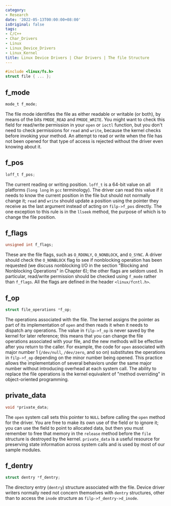 ```yaml
---
category:
- Research
date: '2022-05-13T00:00:00+08:00'
isOriginal: false
tags:
- C/C++
- Char_Drivers
- Linux
- Linux_Device_Drivers
- Linux_Kernel
title: Linux Device Drivers | Char Drivers | The file Structure
---
```


```c
#include <linux/fs.h>
struct file { ... };
```

## f_mode

```c
mode_t f_mode;
```

The file mode identifies the file as either readable or writable (or both), by means of the bits `FMODE_READ` and `FMODE_WRITE`. You might want to check this field for read/write permission in your `open` or `ioctl` function, but you don't need to check permissions for `read` and `write`, because the kernel checks before invoking your method. An attempt to read or write when the file has not been opened for that type of access is rejected without the driver even knowing about it.

## f_pos

```c
loff_t f_pos;
```

The current reading or writing position. `loff_t` is a 64-bit value on all platforms (`long long` in `gcc` terminology). The driver can read this value if it needs to know the current position in the file but should not normally change it; `read` and `write` should update a position using the pointer they receive as the last argument instead of acting on `filp->f_pos` directly. The one exception to this rule is in the `llseek` method, the purpose of which is to change the file position.

## f_flags

```c
unsigned int f_flags;
```

These are the file flags, such as `O_RDONLY`, `O_NONBLOCK`, and `O_SYNC`. A driver should check the `O_NONBLOCK` flag to see if nonblocking operation has been requested (we discuss nonblocking I/O in the section "Blocking and Nonblocking Operations" in Chapter 6); the other flags are seldom used. In particular, read/write permission should be checked using `f_mode` rather than `f_flags`. All the flags are defined in the header `<linux/fcntl.h>`.

## f_op

```c
struct file_operations *f_op;
```

The operations associated with the file. The kernel assigns the pointer as part of its implementation of `open` and then reads it when it needs to dispatch any operations. The value in `filp->f_op` is never saved by the kernel for later reference; this means that you can change the file operations associated with your file, and the new methods will be effective after you return to the caller. For example, the code for `open` associated with major number 1 (`/dev/null`, `/dev/zero`, and so on) substitutes the operations in `filp->f_op` depending on the minor number being opened. This practice allows the implementation of several behaviors under the same major number without introducing overhead at each system call. The ability to replace the file operations is the kernel equivalent of "method overriding" in object-oriented programming.

## private_data

```c
void *private_data;
```

The `open` system call sets this pointer to `NULL` before calling the `open` method for the driver. You are free to make its own use of the field or to ignore it; you can use the field to point to allocated data, but then you must remember to free that memory in the `release` method before the `file` structure is destroyed by the kernel. `private_data` is a useful resource for preserving state information across system calls and is used by most of our sample modules.

## f_dentry

```c
struct dentry *f_dentry;
```

The directory entry (`dentry`) structure associated with the file. Device driver writers normally need not concern themselves with `dentry` structures, other than to access the `inode` structure as `filp->f_dentry->d_inode`.
